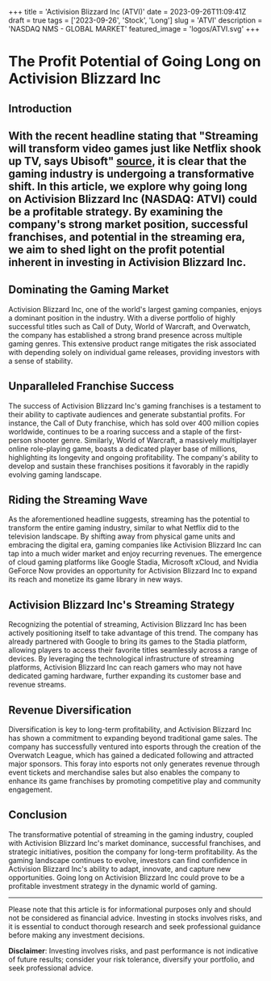 +++
title = 'Activision Blizzard Inc (ATVI)'
date = 2023-09-26T11:09:41Z
draft = true
tags = ['2023-09-26', 'Stock', 'Long']
slug = 'ATVI'
description = 'NASDAQ NMS - GLOBAL MARKET'
featured_image = 'logos/ATVI.svg'
+++
# The Profit Potential of Going Long on Activision Blizzard Inc

## Introduction
## With the recent headline stating that "Streaming will transform video games just like Netflix shook up TV, says Ubisoft" [source](https://finance.yahoo.com/m/f84a47cd-5180-3e91-b284-426ec41e6456/streaming-will-transform.html), it is clear that the gaming industry is undergoing a transformative shift. In this article, we explore why going long on Activision Blizzard Inc (NASDAQ: ATVI) could be a profitable strategy. By examining the company's strong market position, successful franchises, and potential in the streaming era, we aim to shed light on the profit potential inherent in investing in Activision Blizzard Inc.

## Dominating the Gaming Market
Activision Blizzard Inc, one of the world's largest gaming companies, enjoys a dominant position in the industry. With a diverse portfolio of highly successful titles such as Call of Duty, World of Warcraft, and Overwatch, the company has established a strong brand presence across multiple gaming genres. This extensive product range mitigates the risk associated with depending solely on individual game releases, providing investors with a sense of stability.

## Unparalleled Franchise Success
The success of Activision Blizzard Inc's gaming franchises is a testament to their ability to captivate audiences and generate substantial profits. For instance, the Call of Duty franchise, which has sold over 400 million copies worldwide, continues to be a roaring success and a staple of the first-person shooter genre. Similarly, World of Warcraft, a massively multiplayer online role-playing game, boasts a dedicated player base of millions, highlighting its longevity and ongoing profitability. The company's ability to develop and sustain these franchises positions it favorably in the rapidly evolving gaming landscape.

## Riding the Streaming Wave
As the aforementioned headline suggests, streaming has the potential to transform the entire gaming industry, similar to what Netflix did to the television landscape. By shifting away from physical game units and embracing the digital era, gaming companies like Activision Blizzard Inc can tap into a much wider market and enjoy recurring revenues. The emergence of cloud gaming platforms like Google Stadia, Microsoft xCloud, and Nvidia GeForce Now provides an opportunity for Activision Blizzard Inc to expand its reach and monetize its game library in new ways.

## Activision Blizzard Inc's Streaming Strategy
Recognizing the potential of streaming, Activision Blizzard Inc has been actively positioning itself to take advantage of this trend. The company has already partnered with Google to bring its games to the Stadia platform, allowing players to access their favorite titles seamlessly across a range of devices. By leveraging the technological infrastructure of streaming platforms, Activision Blizzard Inc can reach gamers who may not have dedicated gaming hardware, further expanding its customer base and revenue streams.

## Revenue Diversification
Diversification is key to long-term profitability, and Activision Blizzard Inc has shown a commitment to expanding beyond traditional game sales. The company has successfully ventured into esports through the creation of the Overwatch League, which has gained a dedicated following and attracted major sponsors. This foray into esports not only generates revenue through event tickets and merchandise sales but also enables the company to enhance its game franchises by promoting competitive play and community engagement.

## Conclusion
The transformative potential of streaming in the gaming industry, coupled with Activision Blizzard Inc's market dominance, successful franchises, and strategic initiatives, position the company for long-term profitability. As the gaming landscape continues to evolve, investors can find confidence in Activision Blizzard Inc's ability to adapt, innovate, and capture new opportunities. Going long on Activision Blizzard Inc could prove to be a profitable investment strategy in the dynamic world of gaming.

---
Please note that this article is for informational purposes only and should not be considered as financial advice. Investing in stocks involves risks, and it is essential to conduct thorough research and seek professional guidance before making any investment decisions.


**Disclaimer**: Investing involves risks, and past performance is not indicative of future results; consider your risk tolerance, diversify your portfolio, and seek professional advice.
